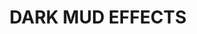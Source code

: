 ---
title: "DARK MUD EFFECTS"
price: "500" 
desc: "Efekti"
img_path: "/assets/img/AK-023.jpg"
brand: AK
available: true
special_offer: false
new: false
soon: false
cat: "Weathering"
subcat: "wet-ak"
subsubcat: ""
---